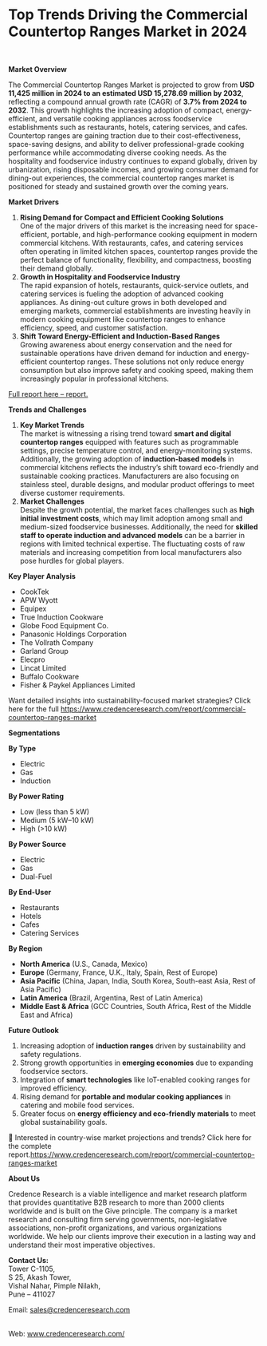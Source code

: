 # Top Trends Driving the Commercial Countertop Ranges Market in 2024


<p>&nbsp;</p>
<p><strong>Market Overview</strong></p>
<p>The Commercial Countertop Ranges Market is projected to grow from <strong>USD 11,425 million in 2024 to an estimated USD 15,278.69 million by 2032</strong>, reflecting a compound annual growth rate (CAGR) of <strong>3.7% from 2024 to 2032</strong>. This growth highlights the increasing adoption of compact, energy-efficient, and versatile cooking appliances across foodservice establishments such as restaurants, hotels, catering services, and cafes. Countertop ranges are gaining traction due to their cost-effectiveness, space-saving designs, and ability to deliver professional-grade cooking performance while accommodating diverse cooking needs. As the hospitality and foodservice industry continues to expand globally, driven by urbanization, rising disposable incomes, and growing consumer demand for dining-out experiences, the commercial countertop ranges market is positioned for steady and sustained growth over the coming years.</p>
<p><strong>Market Drivers</strong></p>
<ol>
<li><strong> Rising Demand for Compact and Efficient Cooking Solutions</strong><br /> One of the major drivers of this market is the increasing need for space-efficient, portable, and high-performance cooking equipment in modern commercial kitchens. With restaurants, cafes, and catering services often operating in limited kitchen spaces, countertop ranges provide the perfect balance of functionality, flexibility, and compactness, boosting their demand globally.</li>
<li><strong> Growth in Hospitality and Foodservice Industry</strong><br /> The rapid expansion of hotels, restaurants, quick-service outlets, and catering services is fueling the adoption of advanced cooking appliances. As dining-out culture grows in both developed and emerging markets, commercial establishments are investing heavily in modern cooking equipment like countertop ranges to enhance efficiency, speed, and customer satisfaction.</li>
<li><strong> Shift Toward Energy-Efficient and Induction-Based Ranges</strong><br /> Growing awareness about energy conservation and the need for sustainable operations have driven demand for induction and energy-efficient countertop ranges. These solutions not only reduce energy consumption but also improve safety and cooking speed, making them increasingly popular in professional kitchens.</li>
</ol>
<p><a href="https://www.credenceresearch.com/report/commercial-countertop-ranges-market?utm_source=chatgpt.com">Full report here &ndash; report.</a></p>
<p><strong>Trends and Challenges</strong></p>
<ol>
<li><strong> Key Market Trends</strong><br /> The market is witnessing a rising trend toward <strong>smart and digital countertop ranges</strong> equipped with features such as programmable settings, precise temperature control, and energy-monitoring systems. Additionally, the growing adoption of <strong>induction-based models</strong> in commercial kitchens reflects the industry&rsquo;s shift toward eco-friendly and sustainable cooking practices. Manufacturers are also focusing on stainless steel, durable designs, and modular product offerings to meet diverse customer requirements.</li>
<li><strong> Market Challenges</strong><br /> Despite the growth potential, the market faces challenges such as <strong>high initial investment costs</strong>, which may limit adoption among small and medium-sized foodservice businesses. Additionally, the need for <strong>skilled staff to operate induction and advanced models</strong> can be a barrier in regions with limited technical expertise. The fluctuating costs of raw materials and increasing competition from local manufacturers also pose hurdles for global players.</li>
</ol>
<p><strong>Key Player Analysis</strong></p>
<ul>
<li>CookTek</li>
<li>APW Wyott</li>
<li>Equipex</li>
<li>True Induction Cookware</li>
<li>Globe Food Equipment Co.</li>
<li>Panasonic Holdings Corporation</li>
<li>The Vollrath Company</li>
<li>Garland Group</li>
<li>Elecpro</li>
<li>Lincat Limited</li>
<li>Buffalo Cookware</li>
<li>Fisher &amp; Paykel Appliances Limited</li>
</ul>
<p>Want detailed insights into sustainability-focused market strategies? Click here for the full <a href="https://www.credenceresearch.com/report/commercial-countertop-ranges-market?utm_source=chatgpt.com">https://www.credenceresearch.com/report/commercial-countertop-ranges-market</a></p>
<p><strong>Segmentations</strong></p>
<p><strong>By Type</strong></p>
<ul>
<li>Electric</li>
<li>Gas</li>
<li>Induction</li>
</ul>
<p><strong>By Power Rating</strong></p>
<ul>
<li>Low (less than 5 kW)</li>
<li>Medium (5 kW&ndash;10 kW)</li>
<li>High (&gt;10 kW)</li>
</ul>
<p><strong>By Power Source</strong></p>
<ul>
<li>Electric</li>
<li>Gas</li>
<li>Dual-Fuel</li>
</ul>
<p><strong>By End-User</strong></p>
<ul>
<li>Restaurants</li>
<li>Hotels</li>
<li>Cafes</li>
<li>Catering Services</li>
</ul>
<p><strong>By Region</strong></p>
<ul>
<li><strong>North America</strong> (U.S., Canada, Mexico)</li>
<li><strong>Europe</strong> (Germany, France, U.K., Italy, Spain, Rest of Europe)</li>
<li><strong>Asia Pacific</strong> (China, Japan, India, South Korea, South-east Asia, Rest of Asia Pacific)</li>
<li><strong>Latin America</strong> (Brazil, Argentina, Rest of Latin America)</li>
<li><strong>Middle East &amp; Africa</strong> (GCC Countries, South Africa, Rest of the Middle East and Africa)</li>
</ul>
<p><strong>Future Outlook</strong></p>
<ol>
<li>Increasing adoption of <strong>induction ranges</strong> driven by sustainability and safety regulations.</li>
<li>Strong growth opportunities in <strong>emerging economies</strong> due to expanding foodservice sectors.</li>
<li>Integration of <strong>smart technologies</strong> like IoT-enabled cooking ranges for improved efficiency.</li>
<li>Rising demand for <strong>portable and modular cooking appliances</strong> in catering and mobile food services.</li>
<li>Greater focus on <strong>energy efficiency and eco-friendly materials</strong> to meet global sustainability goals.</li>
</ol>
<p>📌 Interested in country-wise market projections and trends? Click here for the complete report.<a href="https://www.credenceresearch.com/report/commercial-countertop-ranges-market?utm_source=chatgpt.com">https://www.credenceresearch.com/report/commercial-countertop-ranges-market</a></p>
<p><strong>About Us</strong></p>
<p>Credence Research is a viable intelligence and market research platform that provides quantitative B2B research to more than 2000 clients worldwide and is built on the Give principle. The company is a market research and consulting firm serving governments, non-legislative associations, non-profit organizations, and various organizations worldwide. We help our clients improve their execution in a lasting way and understand their most imperative objectives.</p>
<p><strong>Contact Us:</strong><br /> Tower C-1105,<br /> S 25, Akash Tower,<br /> Vishal Nahar, Pimple Nilakh,<br /> Pune &ndash; 411027</p>
<p>Email: <a href="mailto:sales@credenceresearch.com">sales@credenceresearch.com</a></p>
<p><br /> Web: <a href="http://www.credenceresearch.com/?utm_source=chatgpt.com">www.credenceresearch.com/</a></p>
